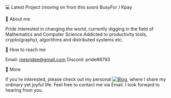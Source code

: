 💻  Latest Project (moving on from this soon)
BusyFor / Kpay

🙋  About me

Pride
Interested in changing the world, currently digging in the field of Mathematics and Computer Science
Addicted to productivity tools, crypto(graphy), algorithms and distributed systems etc.

💁  How to reach me

Email: mepridee@gmail.com
Discord: pride#8793

🙅  More

If you're interested, please check out my personal [![Blog](blog.mepridee.top)](http://blog.mepridee.top/), where I share my ordinary yet joyful life.
Feel free to contact me via Email. I look forward to hearing from you.
